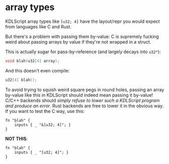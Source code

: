 # array types

KDLScript array types like `[u32; 4]` have the layout/repr you would expect from languages like C and Rust.

But there's a problem with passing them by-value: C is supremely fucking weird about passing arrays by value if they're not wrapped in a struct.

This is actually sugar for pass-by-reference (and largely decays into `u32*`):

```C
void blah(u32[4] array);
```

And this doesn't even compile:

```C
u32[4] blah();
```

To avoid trying to squish weird square pegs in round holes, passing an array by-value like this in KDLScript should indeed mean passing it by-value! C/C++ backends should *simply refuse to lower such a KDLScript program and produce an error*. Rust backends are free to lower it in the obvious way. If you want to test the C way, use this:

```kdl
fn "blah" {
    inputs { _ "&[u32; 4]"; }
}
```

**NOT THIS**:

```kdl
fn "blah" {
    inputs { _ "[u32; 4]"; }
}
```

